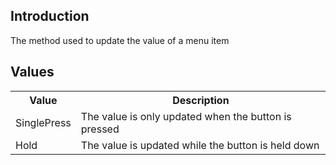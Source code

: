 ## Introduction
The method used to update the value of a menu item

## Values
<table>
	<tr>
		<th>Value</th>
		<th>Description</th>
	</tr>
	<tr>
		<td>SinglePress</td>
		<td>The value is only updated when the button is pressed</td>
	</tr>
	<tr>
		<td>Hold</td>
		<td>The value is updated while the button is held down</td>
	</tr>
</table>